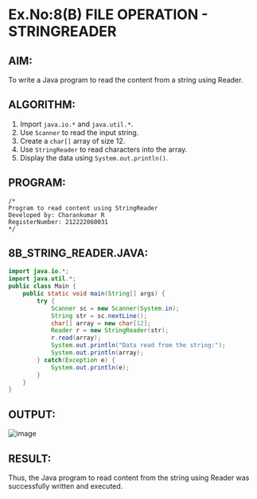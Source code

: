 # Ex.No:8(B) FILE OPERATION - STRINGREADER

## AIM:
To write a Java program to read the content from a string using Reader.

## ALGORITHM:
1. Import `java.io.*` and `java.util.*`.
2. Use `Scanner` to read the input string.
3. Create a `char[]` array of size 12.
4. Use `StringReader` to read characters into the array.
5. Display the data using `System.out.println()`.

## PROGRAM:
```
/*
Program to read content using StringReader
Developed by: Charankumar R
RegisterNumber: 212222060031
*/
```

## 8B_STRING_READER.JAVA:
```java
import java.io.*;  
import java.util.*;
public class Main {  
    public static void main(String[] args) {
        try {   
            Scanner sc = new Scanner(System.in);
            String str = sc.nextLine();
            char[] array = new char[12];
            Reader r = new StringReader(str);
            r.read(array);
            System.out.println("Data read from the string:");
            System.out.println(array);
        } catch(Exception e) {
            System.out.println(e);
        }
    }
}
```

## OUTPUT:
![image](https://github.com/user-attachments/assets/10b3ea51-4b76-4485-a128-8e85b4838c26)


## RESULT:
Thus, the Java program to read content from the string using Reader was successfully written and executed.
